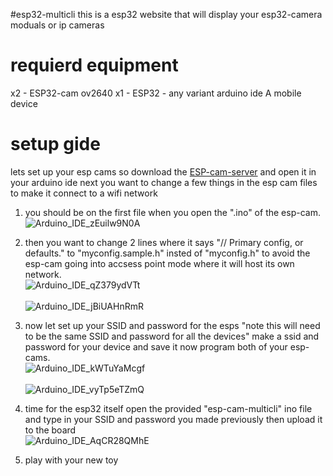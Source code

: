 #esp32-multicli
this is a esp32 website that will display your esp32-camera moduals or ip cameras

# requierd equipment   
x2 - ESP32-cam ov2640 
x1 - ESP32 - any variant
arduino ide
A mobile device

# setup gide
lets set up your esp cams
so download the <a href="https://github.com/easytarget/esp32-cam-webserver">ESP-cam-server</a> and open it in your arduino ide
next you want to change a few things in the esp cam files to make it connect to a wifi network
1. you should be on the first file when you open the ".ino" of the esp-cam.
<br>![Arduino_IDE_zEuilw9N0A](https://github.com/ConTronTech/esp32-multicli/assets/120324560/137e92e3-dc75-4962-b86c-26420b840db7)</br>

2. then you want to change 2 lines where it says "// Primary config, or defaults." to "myconfig.sample.h" insted of "myconfig.h" to avoid the esp-cam going into accsess point mode where it will host its own network.
<br>![Arduino_IDE_qZ379ydVTt](https://github.com/ConTronTech/esp32-multicli/assets/120324560/89a88d7a-cee6-43dd-aca0-3a23db1bd614)</br>
<br>![Arduino_IDE_jBiUAHnRmR](https://github.com/ConTronTech/esp32-multicli/assets/120324560/06b1d03f-d849-4996-8825-330f8bc1e879)</br>

3. now let set up your SSID and password for the esps "note this will need to be the same SSID and password for all the devices" make a ssid and password for your device and save it now program both of your esp-cams.
<br>![Arduino_IDE_kWTuYaMcgf](https://github.com/ConTronTech/esp32-multicli/assets/120324560/4c2ba549-844d-4aaf-abe7-9a851516e751)</br>
<br>![Arduino_IDE_vyTp5eTZmQ](https://github.com/ConTronTech/esp32-multicli/assets/120324560/7b23e964-f546-4883-a7c2-f39f2f336a33)</br>

4. time for the esp32 itself open the provided "esp-cam-multicli" ino file and type in your SSID and password you made previously then upload it to the board
<br>![Arduino_IDE_AqCR28QMhE](https://github.com/ConTronTech/esp32-multicli/assets/120324560/b6264273-260e-4c50-a4db-3c45b4a7b8f5)</br>

5. play with your new toy
